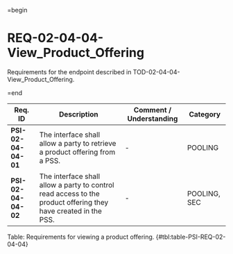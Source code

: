 =begin

# REQ-02-04-04-View_Product_Offering

Requirements for the endpoint described in TOD-02-04-04-View_Product_Offering.

=end

| Req. ID                        | Description                         | Comment / Understanding                  | Category                       |
| ------------------------------ | ----------------------------------- | ---------------------------------------- | ------------------------------ |
| __PSI-02-04-04-01__ | The interface shall allow a party to retrieve a product offering from a PSS.                                   | -                       | POOLING      |
| __PSI-02-04-04-02__ | The interface shall allow a party to control read access to the product offering they have created in the PSS. | -                       | POOLING, SEC |

Table: Requirements for viewing a product offering. {#tbl:table-PSI-REQ-02-04-04}
